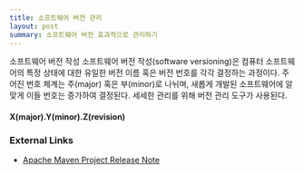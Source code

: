 ```yaml
---
title: 소프트웨어 버전 관리
layout: post
summary: 소프트웨어 버전 효과적으로 관리하기
---
```


소프트웨어 버전 작성
소프트웨어 버전 작성(software versioning)은 컴퓨터 소프트웨어의 특정 상태에 대한 유일한 버전 이름 혹은 버전 번호를 각각 결정하는 과정이다.
주어진 번호 체계는 주(major) 혹은 부(minor)로 나뉘며, 새롭게 개발된 소프트웨어에 알맞게 이들 번호는 증가하여 결정된다. 세세한 관리를 위해 버전 관리 도구가 사용된다.

#### X(major).Y(minor).Z(revision)


### External Links
- [Apache Maven Project Release Note](http://maven.apache.org/release-notes-all.html)
